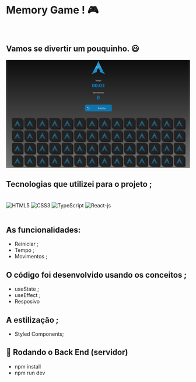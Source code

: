 # Memory Game ! 🎮
<br>

## Vamos se divertir um pouquinho. 😃 



![](./src/assets/images/memory-game.jpg)

## Tecnologias que utilizei para o projeto ;  
<div style="display: inline_block"><br>
    <img  align="center" src="https://cdn.jsdelivr.net/gh/devicons/devicon/icons/html5/html5-original-wordmark.svg" heigth="30" width="40"alt="HTML5">
    <img  align="center" src="https://cdn.jsdelivr.net/gh/devicons/devicon/icons/css3/css3-original-wordmark.svg" heigth="30" width="40"alt="CSS3">
    <img  align="center" src="https://cdn.jsdelivr.net/gh/devicons/devicon/icons/typescript/typescript-original.svg"  heigth="30" width="40"alt="TypeScript">
    <img  align="center" src="https://cdn.jsdelivr.net/gh/devicons/devicon/icons/react/react-original-wordmark.svg" heigth="30" width="40"alt="React-js">
</div>

<br>

##  As funcionalidades:
- Reiniciar ;
- Tempo ;
- Movimentos ;
## O código foi desenvolvido usando os conceitos ; 
- useState ;
- useEffect ;
- Resposivo
## A estilização ; 
- Styled Components; 
## 🎲 Rodando o Back End (servidor)
- npm install
- npm run dev




